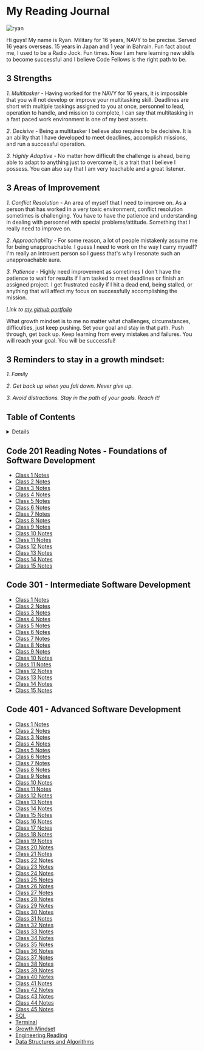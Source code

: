 # My Reading Journal

![ryan](https://user-images.githubusercontent.com/120413183/207512966-b16be860-3e7a-499c-9e4f-a3362ef9db76.jpg)


Hi guys! My name is Ryan. Military for 16 years, NAVY to be precise. Served 16 years overseas. 15 years in Japan and 1 year in Bahrain. Fun fact about me, I used to be a Radio Jock. Fun times. Now I am here learning new skills to become successful and I believe Code Fellows is the right path to be.

## 3 Strengths

*1. Multitasker* - Having worked for the NAVY for 16 years, it is impossible that you will not develop or improve your multitasking skill. Deadlines are short with multiple taskings assigned to you at once, personnel to lead, operation to handle, and mission to complete, I can say that multitasking in a fast paced work environment is one of my best assets.

*2. Decisive* - Being a multitasker I believe also requires to be decisive. It is an ability that I have developed to meet deadlines, accomplish missions, and run a successful operation.

*3. Highly Adaptive* - No matter how difficult the challenge is ahead, being able to adapt to anything just to overcome it, is a trait that I believe I possess. You can also say that I am very teachable and a great listener.

## 3 Areas of Improvement

*1. Conflict Resolution* - An area of myself that I need to improve on. As a person that has worked in a very toxic environment, conflict resolution sometimes is challenging. You have to have the patience and understanding in dealing with personnel with special problems/attitude. Something that I really need to improve on.

*2. Approachability* - For some reason, a lot of people mistakenly assume me for being unapproachable. I guess I need to work on the way I carry myself? I'm really an introvert person so I guess that's why I resonate such an unapproachable aura.

*3. Patience* - Highly need improvement as sometimes I don't have the patience to wait for results if I am tasked to meet deadlines or finish an assigned project. I get frustrated easily if I hit a dead end, being stalled, or anything that will affect my focus on successfully accomplishing the mission.

*Link to [my github portfolio](https://github.com/Ryanb021)*

What growth mindset is to me no matter what challenges, circumstances, difficulties, just keep pushing. Set your goal and stay in that path. Push through, get back up. Keep learning from every mistakes and failures. You will reach your goal. You will be successful!

## 3 Reminders to stay in a growth mindset:

*1. Family*

*2. Get back up when you fall down. Never give up.*

*3. Avoid distractions. Stay in the path of your goals. Reach it!*

## Table of Contents

<details>
## Code 102 Reading Notes - Intro to Software Development

  <br>
- [Class 1 Notes](https://github.com/Ryanb021/reading-notes/blob/main/102/Read01.md)
  <br>
- [Class 2 Notes](https://github.com/Ryanb021/reading-notes/blob/main/102/Read02.md)
  <br>
- [Class 3 Notes](https://github.com/Ryanb021/reading-notes/blob/main/102/Read03.md)
  <br>
- [Class 4 Notes](https://github.com/Ryanb021/reading-notes/blob/main/102/Read04.md)
  <br>
- [Class 5 Notes](https://github.com/Ryanb021/reading-notes/blob/main/102/Read05.md)
  <br>
- [Class 6 Notes](https://github.com/Ryanb021/reading-notes/blob/main/102/Read06.md)
  <br>
- [Class 7 Notes](https://github.com/Ryanb021/reading-notes/blob/main/102/Read07.md)
  <br>
- [Class 8 Notes](https://github.com/Ryanb021/reading-notes/blob/main/102/Read08.md)
  <br>
</details>

## Code 201 Reading Notes - Foundations of Software Development

- [Class 1 Notes](https://github.com/Ryanb021/reading-notes/blob/main/201/Read01.md)
- [Class 2 Notes](https://github.com/Ryanb021/reading-notes/blob/main/201/Read02.md)
- [Class 3 Notes](https://github.com/Ryanb021/reading-notes/blob/main/201/Read03.md)
- [Class 4 Notes](https://github.com/Ryanb021/reading-notes/blob/main/201/Read04.md)
- [Class 5 Notes](https://github.com/Ryanb021/reading-notes/blob/main/201/Read05.md)
- [Class 6 Notes](https://github.com/Ryanb021/reading-notes/blob/main/201/Read06.md)
- [Class 7 Notes](https://github.com/Ryanb021/reading-notes/blob/main/201/Read07.md)
- [Class 8 Notes](https://github.com/Ryanb021/reading-notes/blob/main/201/Read08.md)
- [Class 9 Notes](https://github.com/Ryanb021/reading-notes/blob/main/201/Read09.md)
- [Class 10 Notes](https://github.com/Ryanb021/reading-notes/blob/main/201/Read10.md)
- [Class 11 Notes](https://github.com/Ryanb021/reading-notes/blob/main/201/Read11.md)
- [Class 12 Notes](https://github.com/Ryanb021/reading-notes/blob/main/201/Read12.md)
- [Class 13 Notes](https://github.com/Ryanb021/reading-notes/blob/main/201/Read13.md)
- [Class 14 Notes](https://github.com/Ryanb021/reading-notes/blob/main/201/Read14.md)
- [Class 15 Notes](https://github.com/Ryanb021/reading-notes/blob/main/201/Read15.md)

## Code 301 - Intermediate Software Development

- [Class 1 Notes](https://github.com/Ryanb021/reading-notes/blob/main/301/Read01.md)
- [Class 2 Notes](https://github.com/Ryanb021/reading-notes/blob/main/301/Read02.md)
- [Class 3 Notes](https://github.com/Ryanb021/reading-notes/blob/main/301/Read03.md)
- [Class 4 Notes](https://github.com/Ryanb021/reading-notes/blob/main/301/Read04.md)
- [Class 5 Notes](https://github.com/Ryanb021/reading-notes/blob/main/301/Read05.md)
- [Class 6 Notes](https://github.com/Ryanb021/reading-notes/blob/main/301/Read06.md)
- [Class 7 Notes](https://github.com/Ryanb021/reading-notes/blob/main/301/Read07.md)
- [Class 8 Notes](https://github.com/Ryanb021/reading-notes/blob/main/301/Read08.md)
- [Class 9 Notes](https://github.com/Ryanb021/reading-notes/blob/main/301/Read09.md)
- [Class 10 Notes](https://github.com/Ryanb021/reading-notes/blob/main/301/Read10.md)
- [Class 11 Notes](https://github.com/Ryanb021/reading-notes/blob/main/301/Read11.md)
- [Class 12 Notes](https://github.com/Ryanb021/reading-notes/blob/main/301/Read12.md)
- [Class 13 Notes](https://github.com/Ryanb021/reading-notes/blob/main/301/Read13.md)
- [Class 14 Notes](https://github.com/Ryanb021/reading-notes/blob/main/301/Read14.md)
- [Class 15 Notes](https://github.com/Ryanb021/reading-notes/blob/main/301/Read15.md)

## Code 401 - Advanced Software Development

- [Class 1 Notes](https://github.com/Ryanb021/reading-notes/blob/main/401/Read01.md)
- [Class 2 Notes](https://github.com/Ryanb021/reading-notes/blob/main/401/Read02.md)
- [Class 3 Notes](https://github.com/Ryanb021/reading-notes/blob/main/401/Read03.md)
- [Class 4 Notes](https://github.com/Ryanb021/reading-notes/blob/main/401/Read04.md)
- [Class 5 Notes](https://github.com/Ryanb021/reading-notes/blob/main/401/Read05.md)
- [Class 6 Notes](https://github.com/Ryanb021/reading-notes/blob/main/401/Read06.md)
- [Class 7 Notes](https://github.com/Ryanb021/reading-notes/blob/main/401/Read07.md)
- [Class 8 Notes](https://github.com/Ryanb021/reading-notes/blob/main/401/Read08.md)
- [Class 9 Notes](https://github.com/Ryanb021/reading-notes/blob/main/401/Read09.md)
- [Class 10 Notes](https://github.com/Ryanb021/reading-notes/blob/main/401/Read10.md)
- [Class 11 Notes](https://github.com/Ryanb021/reading-notes/blob/main/401/Read11.md)
- [Class 12 Notes](https://github.com/Ryanb021/reading-notes/blob/main/401/Read12.md)
- [Class 13 Notes](https://github.com/Ryanb021/reading-notes/blob/main/401/Read13.md)
- [Class 14 Notes](https://github.com/Ryanb021/reading-notes/blob/main/401/Read14.md)
- [Class 15 Notes](https://github.com/Ryanb021/reading-notes/blob/main/401/Read15.md)
- [Class 16 Notes](https://github.com/Ryanb021/reading-notes/blob/main/401/Read16.md)
- [Class 17 Notes](https://github.com/Ryanb021/reading-notes/blob/main/401/Read17.md)
- [Class 18 Notes](https://github.com/Ryanb021/reading-notes/blob/main/401/Read18.md)
- [Class 19 Notes](https://github.com/Ryanb021/reading-notes/blob/main/401/Read19.md)
- [Class 20 Notes](https://github.com/Ryanb021/reading-notes/blob/main/401/Read20.md)
- [Class 21 Notes](https://github.com/Ryanb021/reading-notes/blob/main/401/Read21.md)
- [Class 22 Notes](https://github.com/Ryanb021/reading-notes/blob/main/401/Read22.md)
- [Class 23 Notes](https://github.com/Ryanb021/reading-notes/blob/main/401/Read23.md)
- [Class 24 Notes](https://github.com/Ryanb021/reading-notes/blob/main/401/Read24.md)
- [Class 25 Notes](https://github.com/Ryanb021/reading-notes/blob/main/401/Read25.md)
- [Class 26 Notes](https://github.com/Ryanb021/reading-notes/blob/main/401/Read26.md)
- [Class 27 Notes](https://github.com/Ryanb021/reading-notes/blob/main/401/Read27.md)
- [Class 28 Notes](https://github.com/Ryanb021/reading-notes/blob/main/401/Read28.md)
- [Class 29 Notes](https://github.com/Ryanb021/reading-notes/blob/main/401/Read29.md)
- [Class 30 Notes](https://github.com/Ryanb021/reading-notes/blob/main/401/Read30.md)
- [Class 31 Notes](https://github.com/Ryanb021/reading-notes/blob/main/401/Read31.md)
- [Class 32 Notes](https://github.com/Ryanb021/reading-notes/blob/main/401/Read32.md)
- [Class 33 Notes](https://github.com/Ryanb021/reading-notes/blob/main/401/Read33.md)
- [Class 34 Notes](https://github.com/Ryanb021/reading-notes/blob/main/401/Read34.md)
- [Class 35 Notes](https://github.com/Ryanb021/reading-notes/blob/main/401/Read35.md)
- [Class 36 Notes](https://github.com/Ryanb021/reading-notes/blob/main/401/Read36.md)
- [Class 37 Notes](https://github.com/Ryanb021/reading-notes/blob/main/401/Read37.md)
- [Class 38 Notes](https://github.com/Ryanb021/reading-notes/blob/main/401/Read38.md)
- [Class 39 Notes](https://github.com/Ryanb021/reading-notes/blob/main/401/Read39.md)
- [Class 40 Notes](https://github.com/Ryanb021/reading-notes/blob/main/401/Read40.md)
- [Class 41 Notes](https://github.com/Ryanb021/reading-notes/blob/main/401/Read41.md)
- [Class 42 Notes](https://github.com/Ryanb021/reading-notes/blob/main/401/Read42.md)
- [Class 43 Notes](https://github.com/Ryanb021/reading-notes/blob/main/401/Read43.md)
- [Class 44 Notes](https://github.com/Ryanb021/reading-notes/blob/main/401/Read44.md)
- [Class 45 Notes](https://github.com/Ryanb021/reading-notes/blob/main/401/Read45.md)
- [SQL](https://github.com/Ryanb021/reading-notes/blob/main/401/SQL.md)
- [Terminal](https://github.com/Ryanb021/reading-notes/blob/main/401/Terminal.md)
- [Growth Mindset](https://github.com/Ryanb021/reading-notes/blob/main/401/GrowthMindset.md)
- [Engineering Reading](https://github.com/Ryanb021/reading-notes/blob/main/401/Engineering.md)
- [Data Structures and Algorithms](https://github.com/Ryanb021/reading-notes/blob/main/401/DataStructures.md)
